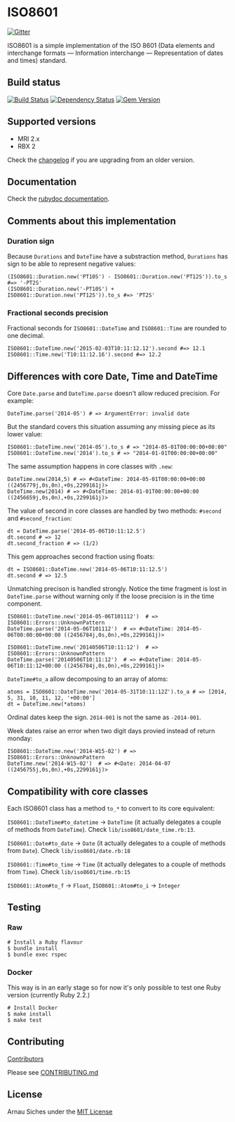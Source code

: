 # ISO8601

[![Gitter](https://badges.gitter.im/Join%20Chat.svg)](https://gitter.im/arnau/ISO8601?utm_source=badge&utm_medium=badge&utm_campaign=pr-badge&utm_content=badge)

ISO8601 is a simple implementation of the ISO 8601 (Data elements and
interchange formats — Information interchange — Representation of dates and
times) standard.

## Build status

[![Build Status](https://secure.travis-ci.org/arnau/ISO8601.png?branch=master)](http://travis-ci.org/arnau/ISO8601/)
[![Dependency Status](https://gemnasium.com/arnau/ISO8601.svg)](https://gemnasium.com/arnau/ISO8601)
[![Gem Version](https://badge.fury.io/rb/iso8601.svg)](http://badge.fury.io/rb/iso8601)

## Supported versions

* MRI 2.x
* RBX 2

Check the [changelog](https://github.com/arnau/ISO8601/blob/master/CHANGELOG.md) if you are upgrading from an older version.

## Documentation

Check the [rubydoc documentation](http://www.rubydoc.info/gems/iso8601).

## Comments about this implementation

### Duration sign

Because `Durations` and `DateTime` have a substraction method, `Durations` has
sign to be able to represent negative values:

    (ISO8601::Duration.new('PT10S') - ISO8601::Duration.new('PT12S')).to_s  #=> '-PT2S'
    (ISO8601::Duration.new('-PT10S') + ISO8601::Duration.new('PT12S')).to_s #=> 'PT2S'

### Fractional seconds precision

Fractional seconds for `ISO8601::DateTime` and `ISO8601::Time` are rounded to
one decimal.

    ISO8601::DateTime.new('2015-02-03T10:11:12.12').second #=> 12.1
    ISO8601::Time.new('T10:11:12.16').second #=> 12.2


## Differences with core Date, Time and DateTime

Core `Date.parse` and `DateTime.parse` doesn't allow reduced precision. For
example:

    DateTime.parse('2014-05') # => ArgumentError: invalid date

But the standard covers this situation assuming any missing piece as its lower
value:

    ISO8601::DateTime.new('2014-05').to_s # => "2014-05-01T00:00:00+00:00"
    ISO8601::DateTime.new('2014').to_s # => "2014-01-01T00:00:00+00:00"

The same assumption happens in core classes with `.new`:

    DateTime.new(2014,5) # => #<DateTime: 2014-05-01T00:00:00+00:00 ((2456779j,0s,0n),+0s,2299161j)>
    DateTime.new(2014) # => #<DateTime: 2014-01-01T00:00:00+00:00 ((2456659j,0s,0n),+0s,2299161j)>


The value of second in core classes are handled by two methods: `#second` and
`#second_fraction`:

    dt = DateTime.parse('2014-05-06T10:11:12.5')
    dt.second # => 12
    dt.second_fraction # => (1/2)

This gem approaches second fraction using floats:

    dt = ISO8601::DateTime.new('2014-05-06T10:11:12.5')
    dt.second # => 12.5

Unmatching precison is handled strongly. Notice the time fragment is lost in
`DateTime.parse` without warning only if the loose precision is in the time
component.

    ISO8601::DateTime.new('2014-05-06T101112')  # => ISO8601::Errors::UnknownPattern
    DateTime.parse('2014-05-06T101112')  # => #<DateTime: 2014-05-06T00:00:00+00:00 ((2456784j,0s,0n),+0s,2299161j)>

    ISO8601::DateTime.new('20140506T10:11:12')  # => ISO8601::Errors::UnknownPattern
    DateTime.parse('20140506T10:11:12')  # => #<DateTime: 2014-05-06T10:11:12+00:00 ((2456784j,0s,0n),+0s,2299161j)>


`DateTime#to_a` allow decomposing to an array of atoms:

    atoms = ISO8601::DateTime.new('2014-05-31T10:11:12Z').to_a # => [2014, 5, 31, 10, 11, 12, '+00:00']
    dt = DateTime.new(*atoms)

Ordinal dates keep the sign. `2014-001` is not the same as `-2014-001`.

Week dates raise an error when two digit days provied instead of return monday:

    ISO8601::DateTime.new('2014-W15-02') # => ISO8601::Errors::UnknownPattern
    DateTime.new('2014-W15-02')  # => #<Date: 2014-04-07 ((2456755j,0s,0n),+0s,2299161j)>


## Compatibility with core classes

Each ISO8601 class has a method `to_*` to convert to its core equivalent:

`ISO8601::DateTime#to_datetime` -> `DateTime` (it actually delegates a couple of
methods from `DateTime`).  Check `lib/iso8601/date_time.rb:13`.

`ISO8601::Date#to_date` -> `Date` (it actually delegates to a couple of methods
from `Date`).  Check `lib/iso8601/date.rb:18`

`ISO8601::Time#to_time` -> `Time` (it actually delegates to a couple of methods
from `Time`).  Check `lib/iso8601/time.rb:15`

`ISO8601::Atom#to_f` -> `Float`, `ISO8601::Atom#to_i` -> `Integer`


## Testing

### Raw

    # Install a Ruby flavour
    $ bundle install
    $ bundle exec rspec

### Docker

This way is in an early stage so for now it's only possible to test one Ruby
version (currently Ruby 2.2.)

    # Install Docker
    $ make install
    $ make test

## Contributing

[Contributors](https://github.com/arnau/ISO8601/graphs/contributors)

Please see [CONTRIBUTING.md](./CONTRIBUTING.md)

## License

Arnau Siches under the [MIT License](https://github.com/arnau/ISO8601/blob/master/LICENSE)
